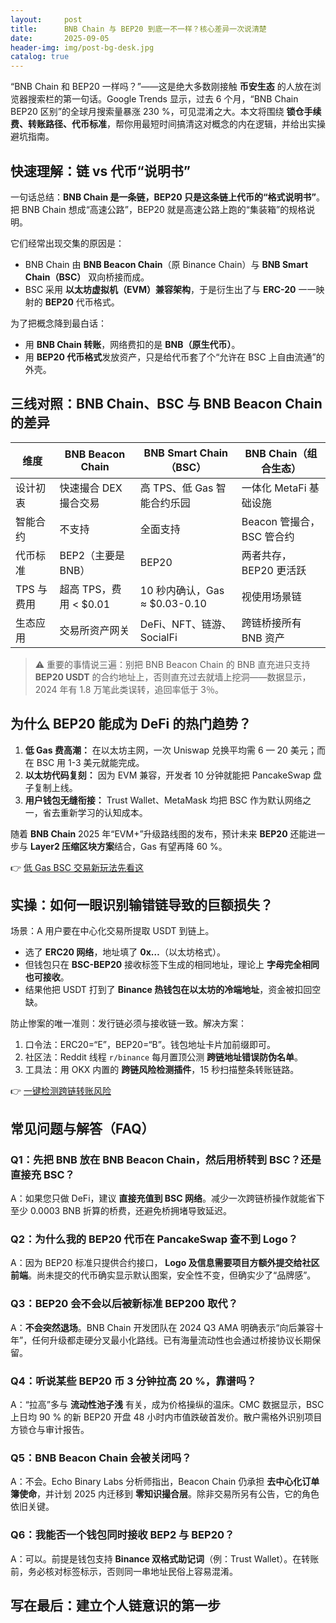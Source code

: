 ```yaml
---
layout:     post
title:      BNB Chain 与 BEP20 到底一不一样？核心差异一次说清楚
date:       2025-09-05
header-img: img/post-bg-desk.jpg
catalog: true
---
```


“BNB Chain 和 BEP20 一样吗？”——这是绝大多数刚接触 **币安生态** 的人放在浏览器搜索栏的第一句话。Google Trends 显示，过去 6 个月，“BNB Chain BEP20 区别”的全球月搜索量暴涨 230 %，可见混淆之大。本文将围绕 **锁仓手续费、转账路径、代币标准**，帮你用最短时间搞清这对概念的内在逻辑，并给出实操避坑指南。

## 快速理解：链 vs 代币“说明书”

一句话总结：**BNB Chain 是一条链，BEP20 只是这条链上代币的“格式说明书”**。把 BNB Chain 想成“高速公路”，BEP20 就是高速公路上跑的“集装箱”的规格说明。

它们经常出现交集的原因是：  
- BNB Chain 由 **BNB Beacon Chain**（原 Binance Chain）与 **BNB Smart Chain（BSC）** 双向桥接而成。  
- BSC 采用 **以太坊虚拟机（EVM）兼容架构**，于是衍生出了与 **ERC-20** 一一映射的 **BEP20** 代币格式。  

为了把概念降到最白话：  
- 用 **BNB Chain 转账**，网络费扣的是 **BNB（原生代币）**。  
- 用 **BEP20 代币格式**发放资产，只是给代币套了个“允许在 BSC 上自由流通”的外壳。

## 三线对照：BNB Chain、BSC 与 BNB Beacon Chain 的差异

| 维度 | BNB Beacon Chain | BNB Smart Chain（BSC） | BNB Chain（组合生态） |
|---|---|---|---|
| 设计初衷 | 快速撮合 DEX 撮合交易 | 高 TPS、低 Gas 智能合约乐园 | 一体化 MetaFi 基础设施 |
| 智能合约 | 不支持 | 全面支持 | Beacon 管撮合，BSC 管合约 |
| 代币标准 | BEP2（主要是 BNB） | BEP20 | 两者共存，BEP20 更活跃 |
| TPS 与费用 | 超高 TPS，费用 < $0.01 | 10 秒内确认，Gas ≈ $0.03-0.10 | 视使用场景链 |
| 生态应用 | 交易所资产网关 | DeFi、NFT、链游、SocialFi | 跨链桥接所有 BNB 资产 |

> ⚠️ 重要的事情说三遍：别把 BNB Beacon Chain 的 BNB 直充进只支持 **BEP20 USDT** 的合约地址上，否则直充过去就墙上挖洞——数据显示，2024 年有 1.8 万笔此类误转，追回率低于 3％。

## 为什么 BEP20 能成为 DeFi 的热门趋势？

1. **低 Gas 费高潮：** 在以太坊主网，一次 Uniswap 兑换平均需 6 — 20 美元；而在 BSC 用 1-3 美元就能完成。  
2. **以太坊代码复刻：** 因为 EVM 兼容，开发者 10 分钟就能把 PancakeSwap 盘子复制上线。  
3. **用户钱包无缝衔接：** Trust Wallet、MetaMask 均把 BSC 作为默认网络之一，省去重新学习的认知成本。  

随着 **BNB Chain** 2025 年“EVM+”升级路线图的发布，预计未来 **BEP20** 还能进一步与 **Layer2 压缩区块方案**结合，Gas 有望再降 60 %。

👉 [低 Gas BSC 交易新玩法先看这](https://okxdog.com/)

## 实操：如何一眼识别输错链导致的巨额损失？

场景：A 用户要在中心化交易所提取 USDT 到链上。  
- 选了 **ERC20 网络**，地址填了 **0x…**（以太坊格式）。  
- 但钱包只在 **BSC-BEP20** 接收标签下生成的相同地址，理论上 **字母完全相同也可接收**。  
- 结果他把 USDT 打到了 **Binance 热钱包在以太坊的冷端地址**，资金被扣回空缺。  

防止惨案的唯一准则：发行链必须与接收链一致。解决方案：  
1. 口令法：ERC20=“E”，BEP20=“B”。钱包地址卡片加前缀即可。  
2. 社区法：Reddit 线程 `r/binance` 每月置顶公测 **跨链地址错误防伪名单**。  
3. 工具法：用 OKX 内置的 **跨链风险检测插件**，15 秒扫描整条转账链路。  

👉 [一键检测跨链转账风险](https://okxdog.com/)

## 常见问题与解答（FAQ）

### Q1：先把 BNB 放在 BNB Beacon Chain，然后用桥转到 BSC？还是直接充 BSC？
A：如果您只做 DeFi，建议 **直接充值到 BSC 网络**。减少一次跨链桥操作就能省下至少 0.0003 BNB 折算的桥费，还避免桥拥堵导致延迟。

### Q2：为什么我的 BEP20 代币在 PancakeSwap 查不到 Logo？
A：因为 BEP20 标准只提供合约接口， **Logo 及信息需要项目方额外提交给社区前端**。尚未提交的代币确实显示默认图案，安全性不变，但确实少了“品牌感”。

### Q3：BEP20 会不会以后被新标准 BEP200 取代？
A：**不会突然退场**。BNB Chain 开发团队在 2024 Q3 AMA 明确表示“向后兼容十年”，任何升级都走硬分叉最小化路线。已有海量流动性也会通过桥接协议长期保留。

### Q4：听说某些 BEP20 币 3 分钟拉高 20 %，靠谱吗？
A：“拉高”多与 **流动性池子浅** 有关，成为价格操纵的温床。CMC 数据显示，BSC 上日均 90 % 的新 BEP20 开盘 48 小时内市值跌破首发价。散户需格外识别项目方锁仓与审计报告。

### Q5：BNB Beacon Chain 会被关闭吗？
A：不会。Echo Binary Labs 分析师指出，Beacon Chain 仍承担 **去中心化订单簿使命**，并计划 2025 内迁移到 **零知识撮合层**。除非交易所另有公告，它的角色依旧关键。

### Q6：我能否一个钱包同时接收 BEP2 与 BEP20？
A：可以。前提是钱包支持 **Binance 双格式助记词**（例：Trust Wallet）。在转账前，务必核对标签标示，否则同一串地址民俗上容易混淆。

## 写在最后：建立个人链意识的第一步